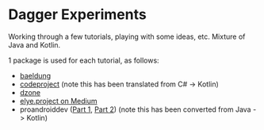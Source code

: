 # Dagger Experiments

Working through a few tutorials, playing with some ideas, etc. Mixture of Java and Kotlin.

1 package is used for each tutorial, as follows:

* [baeldung](https://www.baeldung.com/dagger-2) 
* [codeproject](https://www.codeproject.com/Articles/615139/An-Absolute-Beginners-Tutorial-on-Dependency-Inver) (note this has been translated from C# -> Kotlin)
* [dzone](https://dzone.com/articles/dagger-2-tutorial-dependency-injection-made-easy)
* [elye.project on Medium](https://medium.com/@elye.project/dagger-2-for-dummies-in-kotlin-provides-and-module-b84dca1b0d03)
* proandroiddev ([Part 1](https://proandroiddev.com/how-to-dagger-2-with-android-part-1-18b5b941453f), [Part 2](https://proandroiddev.com/how-to-dagger-2-with-android-part-2-10f4fb8f62d0)) (note this has been converted from Java -> Kotlin)
